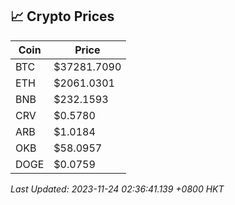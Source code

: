 ## 📈 Crypto Prices

| Coin | Price |
| ---- | ----- |
| BTC | $37281.7090 |
| ETH | $2061.0301 |
| BNB | $232.1593 |
| CRV | $0.5780 |
| ARB | $1.0184 |
| OKB | $58.0957 |
| DOGE | $0.0759 |

_Last Updated: 2023-11-24 02:36:41.139 +0800 HKT_
